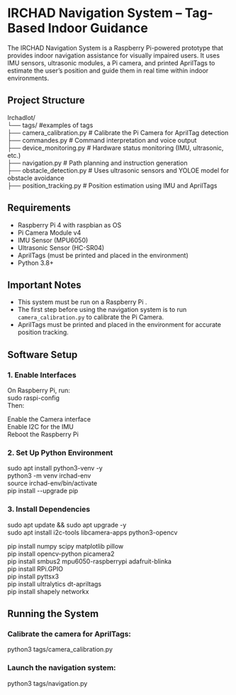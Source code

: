 # IRCHAD Navigation System – Tag-Based Indoor Guidance

The IRCHAD Navigation System is a Raspberry Pi-powered prototype that provides indoor navigation assistance for visually impaired users. It uses IMU sensors, ultrasonic modules, a Pi camera, and printed AprilTags to estimate the user’s position and guide them in real time within indoor environments.

## Project Structure

Irchadlot/<br>
└── tags/ #examples of tags<br>
├── camera_calibration.py # Calibrate the Pi Camera for AprilTag detection<br>
├── commandes.py # Command interpretation and voice output<br>
├── device_monitoring.py # Hardware status monitoring (IMU, ultrasonic, etc.)<br>
├── navigation.py # Path planning and instruction generation<br>
├── obstacle_detection.py # Uses ultrasonic sensors and YOLOE model for obstacle avoidance<br>
├── position_tracking.py # Position estimation using IMU and AprilTags<br>

## Requirements

- Raspberry Pi 4 with raspbian as OS<br>
- Pi Camera Module v4<br>
- IMU Sensor (MPU6050)<br>
- Ultrasonic Sensor (HC-SR04)<br>
- AprilTags (must be printed and placed in the environment)<br>
- Python 3.8+<br>

## Important Notes

- This system must be run on a Raspberry Pi .<br>
- The first step before using the navigation system is to run `camera_calibration.py` to calibrate the Pi Camera.<br>
- AprilTags must be printed and placed in the environment for accurate position tracking.<br>

## Software Setup

### 1. Enable Interfaces

On Raspberry Pi, run:<br>
sudo raspi-config<br>
Then:<br>

Enable the Camera interface<br>
Enable I2C for the IMU<br>
Reboot the Raspberry Pi<br>

### 2. Set Up Python Environment
sudo apt install python3-venv -y<br>
python3 -m venv irchad-env<br>
source irchad-env/bin/activate<br>
pip install --upgrade pip<br>
### 3. Install Dependencies
sudo apt update && sudo apt upgrade -y<br>
sudo apt install i2c-tools libcamera-apps python3-opencv<br>

pip install numpy scipy matplotlib pillow<br>
pip install opencv-python picamera2<br>
pip install smbus2 mpu6050-raspberrypi adafruit-blinka<br>
pip install RPi.GPIO<br>
pip install pyttsx3<br>
pip install ultralytics dt-apriltags<br>
pip install shapely networkx<br>

## Running the System
### Calibrate the camera for AprilTags:
python3 tags/camera_calibration.py<br>

### Launch the navigation system:
python3 tags/navigation.py<br>

